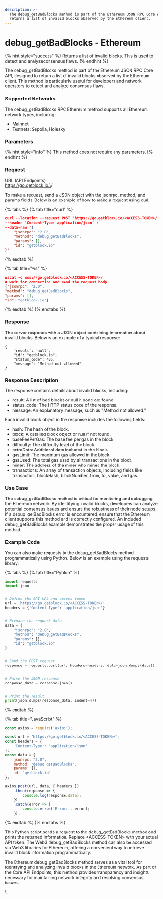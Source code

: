 ```yaml
---
description: >-
  The debug_getBadBlocks method is part of the Ethereum JSON RPC Core API and
  returns a list of invalid blocks observed by the Ethereum client.
---
```


# debug\_getBadBlocks - Ethereum

{% hint style="success" %}
Returns a list of invalid blocks. This is used to detect and analyzeconsensus flaws.
{% endhint %}

The debug\_getBadBlocks method is part of the Ethereum JSON RPC Core API, designed to return a list of invalid blocks observed by the Ethereum client. This method is particularly useful for developers and network operators to detect and analyze consensus flaws.

### Supported Networks

The debug\_getBadBlocks RPC Ethereum method supports all Ethereum network types, including:

* Mainnet
* Testnets: Sepolia, Holesky

### Parameters

{% hint style="info" %}
This method does not require any parameters.
{% endhint %}

### Request

URL (API Endpoints)\
https://go.getblock.io/\<ACCESS-TOKEN>/

To make a request, send a JSON object with the jsonrpc, method, and params fields. Below is an example of how to make a request using curl:

{% tabs %}
{% tab title="curl" %}
```json
curl --location --request POST 'https://go.getblock.io/<ACCESS-TOKEN>/' \  
--header 'Content-Type: application/json' \  
--data-raw '{
    "jsonrpc": "2.0",
    "method": "debug_getBadBlocks",
    "params": [],
    "id": "getblock.io"
}'
```
{% endtab %}

{% tab title="ws" %}
```json
wscat -c wss://go.getblock.io/<ACCESS-TOKEN>/
# wait for connection and send the request body 
{"jsonrpc": "2.0",
"method": "debug_getBadBlocks",
"params": [],
"id": "getblock.io"}
```
{% endtab %}
{% endtabs %}

### Response

The server responds with a JSON object containing information about invalid blocks. Below is an example of a typical response:

```
{
    "result": "null",
    "id": "getblock.io",
    "status_code": 405,
    "message": "Method not allowed"
}
```

### Response Description

The response contains details about invalid blocks, including:

* result: A list of bad blocks or null if none are found.
* status\_code: The HTTP status code of the response.
* message: An explanatory message, such as "Method not allowed."

Each invalid block object in the response includes the following fields:

* hash: The hash of the block.
* block: A detailed block object or null if not found.
* baseFeePerGas: The base fee per gas in the block.
* difficulty: The difficulty level of the block.
* extraData: Additional data included in the block.
* gasLimit: The maximum gas allowed in the block.
* gasUsed: The total gas used by all transactions in the block.
* miner: The address of the miner who mined the block.
* transactions: An array of transaction objects, including fields like transaction, blockHash, blockNumber, from, to, value, and gas.

### Use Case

The debug\_getBadBlocks method is critical for monitoring and debugging the Ethereum network. By identifying invalid blocks, developers can analyze potential consensus issues and ensure the robustness of their node setups. If a debug\_getBadBlocks error is encountered, ensure that the Ethereum client supports this method and is correctly configured. An included debug\_getBadBlocks example demonstrates the proper usage of this method.

### Example Code

You can also make requests to the debug\_getBadBlocks method programmatically using Python. Below is an example using the requests library:

{% tabs %}
{% tab title="Pyhton" %}
```python
import requests
import json


# Define the API URL and access token
url = 'https://go.getblock.io/<ACCESS-TOKEN>/'
headers = {'Content-Type': 'application/json'}


# Prepare the request data
data = {
    "jsonrpc": "2.0",
    "method": "debug_getBadBlocks",
    "params": [],
    "id": "getblock.io"
}


# Send the POST request
response = requests.post(url, headers=headers, data=json.dumps(data))


# Parse the JSON response
response_data = response.json()


# Print the result
print(json.dumps(response_data, indent=4))
```
{% endtab %}

{% tab title="JavaScript" %}
```javascript
const axios = require('axios');

const url = 'https://go.getblock.io/<ACCESS-TOKEN>/';
const headers = {
    'Content-Type': 'application/json'
};
const data = {
    jsonrpc: "2.0",
    method: "debug_getBadBlocks",
    params: [],
    id: "getblock.io"
};

axios.post(url, data, { headers })
    .then(response => {
        console.log(response.data);
    })
    .catch(error => {
        console.error('Error:', error);
    });
```
{% endtab %}
{% endtabs %}

This Python script sends a request to the debug\_getBadBlocks method and prints the returned information. Replace \<ACCESS-TOKEN> with your actual API token. The Web3 debug\_getBadBlocks method can also be accessed via Web3 libraries for Ethereum, offering a convenient way to retrieve invalid block information programmatically.

The Ethereum debug\_getBadBlocks method serves as a vital tool for identifying and analyzing invalid blocks in the Ethereum network. As part of the Core API Endpoints, this method provides transparency and insights necessary for maintaining network integrity and resolving consensus issues.

\\
